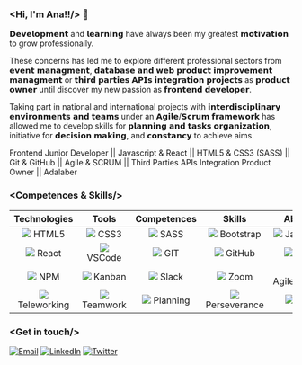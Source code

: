 ### <Hi, I'm Ana!!/> :wave:

𝗗𝗲𝘃𝗲𝗹𝗼𝗽𝗺𝗲𝗻𝘁 and 𝗹𝗲𝗮𝗿𝗻𝗶𝗻𝗴 have always been my greatest 𝗺𝗼𝘁𝗶𝘃𝗮𝘁𝗶𝗼𝗻 to grow professionally. 

These concerns has led me to explore different professional sectors from 𝗲𝘃𝗲𝗻𝘁 𝗺𝗮𝗻𝗮𝗴𝗺𝗲𝗻𝘁, 𝗱𝗮𝘁𝗮𝗯𝗮𝘀𝗲 𝗮𝗻𝗱 𝘄𝗲𝗯 𝗽𝗿𝗼𝗱𝘂𝗰𝘁 𝗶𝗺𝗽𝗿𝗼𝘃𝗲𝗺𝗲𝗻𝘁 𝗺𝗮𝗻𝗮𝗴𝗺𝗲𝗻𝘁 or 𝘁𝗵𝗶𝗿𝗱 𝗽𝗮𝗿𝘁𝗶𝗲𝘀 𝗔𝗣𝗜𝘀 𝗶𝗻𝘁𝗲𝗴𝗿𝗮𝘁𝗶𝗼𝗻 𝗽𝗿𝗼𝗷𝗲𝗰𝘁𝘀 as 𝗽𝗿𝗼𝗱𝘂𝗰𝘁 𝗼𝘄𝗻𝗲𝗿 until discover my new passion as 𝗳𝗿𝗼𝗻𝘁𝗲𝗻𝗱 𝗱𝗲𝘃𝗲𝗹𝗼𝗽𝗲𝗿.

Taking part in national and international projects with 𝗶𝗻𝘁𝗲𝗿𝗱𝗶𝘀𝗰𝗶𝗽𝗹𝗶𝗻𝗮𝗿𝘆 𝗲𝗻𝘃𝗶𝗿𝗼𝗻𝗺𝗲𝗻𝘁𝘀 𝗮𝗻𝗱 𝘁𝗲𝗮𝗺𝘀 under an 𝗔𝗴𝗶𝗹𝗲/𝗦𝗰𝗿𝘂𝗺 𝗳𝗿𝗮𝗺𝗲𝘄𝗼𝗿𝗸 has allowed me to develop skills for 𝗽𝗹𝗮𝗻𝗻𝗶𝗻𝗴 𝗮𝗻𝗱 𝘁𝗮𝘀𝗸𝘀 𝗼𝗿𝗴𝗮𝗻𝗶𝘇𝗮𝘁𝗶𝗼𝗻, initiative for 𝗱𝗲𝗰𝗶𝘀𝗶𝗼𝗻 𝗺𝗮𝗸𝗶𝗻𝗴, and 𝗰𝗼𝗻𝘀𝘁𝗮𝗻𝗰𝘆 to achieve aims.

Frontend Junior Developer || Javascript & React || HTML5 & CSS3 (SASS) || Git & GitHub || Agile & SCRUM || Third Parties APIs Integration Product Owner || Adalaber

### <**Competences & Skills**/>

| Technologies | Tools | Competences | Skills | Abilities |
| :---: | :---: | :---: | :---: | :---: |
| <img src = "https://icon-icons.com/icons2/1298/PNG/32/2333390-html-html5-internet-website_85590.png">  HTML5  |  <img src = "https://icon-icons.com/icons2/512/PNG/32/css3-02_icon-icons.com_50917.png"> CSS3 | <img src="https://icon-icons.com/icons2/2389/PNG/32/sass_alt_logo_icon_144910.png">  SASS | <img src = "https://icon-icons.com/icons2/2389/PNG/32/bootstrap_logo_icon_145442.png">  Bootstrap | <img src="https://icon-icons.com/icons2/2248/PNG/32/language_javascript_icon_135455.png">  JavaScript |
| <img src="https://icon-icons.com/icons2/2622/PNG/32/brand_react_icon_158742.png">  React |  <img src="https://icon-icons.com/icons2/2148/PNG/32/vscode_icon_131899.png">  VSCode | <img src="https://icon-icons.com/icons2/512/PNG/32/vc-git_icon-icons.com_50729.png">  GIT | <img src="https://icon-icons.com/icons2/509/PNG/32/Github_icon-icons.com_49946.png">  GitHub | <img src="https://icon-icons.com/icons2/2389/PNG/32/gulp_logo_icon_145213.png">  GULP |
| <img src = "https://icon-icons.com/icons2/2148/PNG/32/npm_old_icon_132179.png">  NPM |  <img src = "https://icon-icons.com/icons2/2644/PNG/32/kanban_fill_icon_159491.png">  Kanban | <img src = "https://icon-icons.com/icons2/2367/PNG/32/slack_logo_icon_143511.png">  Slack | <img src="https://icon-icons.com/icons2/2389/PNG/32/zoom_logo_icon_144706.png">  Zoom | <img src = "https://icon-icons.com/icons2/2622/PNG/32/brand_scrum_icon_158716.png">  Agile/SCRUM |
| <img src="https://icon-icons.com/icons2/37/PNG/32/headphones_3762.png">  Teleworking |  <img src="https://icon-icons.com/icons2/2387/PNG/32/meetings_meeting_table_people_work_icon_144587.png">  Teamwork | <img src="https://icon-icons.com/icons2/37/PNG/32/configuration_3620.png">  Planning | <img src="https://icon-icons.com/icons2/2249/PNG/32/briefcase_clock_outline_icon_139866.png">  Perseverance | <img src = "https://icon-icons.com/icons2/656/PNG/32/share_analytics_file_data_online_web_icon-icons.com_59981.png">  Trust |

### <**Get in touch**/>

<span align="left">
<a href="mailto:ana.guerra.abaroa@gmail.com" target="_blank"><img alt="Email" src="https://icon-icons.com/icons2/933/PNG/32/gmail-logo_icon-icons.com_72739.png"></a>
<a href="https://www.linkedin.com/in/anaguerraabaroa/" target="_blank"><img alt="LinkedIn" src="https://icon-icons.com/icons2/1/PNG/32/sociallinkedin_member_70.png"></a>
<a href="https://twitter.com/anaguerraabaroa/" target="_blank"><img alt="Twitter" src="https://icon-icons.com/icons2/933/PNG/32/twitter-logo-on-black-background_icon-icons.com_72503.png"></a>
</span>

